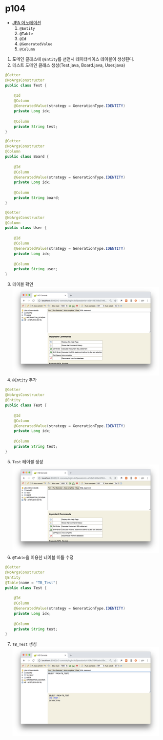 # p104
- [JPA 어노테이션](https://chan180.tistory.com/168)
  1. `@Entity`
  2. `@Table`
  3. `@Id`
  4. `@GeneratedValue`
  5. `@Column`

1. 도메인 클래스에 `@Entity`를 선언시 데이터베이스 테이블이 생성된다.
2. 테스트 도메인 클래스 생성(Test.java, Board.java, User.java)
~~~java
@Getter
@NoArgsConstructor
public class Test {

    @Id
    @Column
    @GeneratedValue(strategy = GenerationType.IDENTITY)
    private Long idx;

    @Column
    private String test;
}
~~~
~~~java
@Getter
@NoArgsConstructor
@Column
public class Board {

    @Id
    @Column
    @GeneratedValue(strategy = GenerationType.IDENTITY)
    private Long idx;

    @Column
    private String board;
}
~~~
~~~java
@Getter
@NoArgsConstructor
@Column
public class User {

    @Id
    @Column
    @GeneratedValue(strategy = GenerationType.IDENTITY)
    private Long idx;

    @Column
    private String user;
}
~~~
3. 테이블 확인
    ![h2](../../images/5.png)
4. `@Entity` 추가
~~~Java
@Getter
@NoArgsConstructor
@Entity
public class Test {

    @Id
    @Column
    @GeneratedValue(strategy = GenerationType.IDENTITY)
    private Long idx;

    @Column
    private String test;
}
~~~
5. `Test` 테이블 생성
    ![h2](../../images/6.png)
6. `@Table`을 이용한 테이블 이름 수정
~~~Java
@Getter
@NoArgsConstructor
@Entity
@Table(name = "TB_Test")
public class Test {

    @Id
    @Column
    @GeneratedValue(strategy = GenerationType.IDENTITY)
    private Long idx;

    @Column
    private String test;
}
~~~
7. `TB_Test` 생성
![h2](../../images/7.png)  
